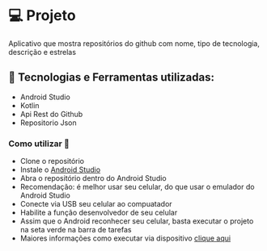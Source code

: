 # :computer: Projeto
Aplicativo que mostra repositórios do github com nome, tipo de tecnologia, descrição e estrelas

## :robot: Tecnologias e Ferramentas utilizadas:
- Android Studio
- Kotlin
- Api Rest do Github
- Repositorio Json

### Como utilizar 🔌
- Clone o repositório
- Instale o [Android Studio](https://developer.android.com/studio)
- Abra o repositório dentro do Android Studio
- Recomendação: é melhor usar seu celular, do que usar o emulador do Android Studio
- Conecte via USB seu celular ao compuatador
- Habilite a função desenvolvedor de seu celular
- Assim que o Android reconhecer seu celular, basta executar o projeto na seta verde na barra de tarefas
- Maiores informações como executar via dispositivo [clique aqui](https://www.youtube.com/watch?v=aRFmmByY7k8)


